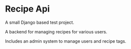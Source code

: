 # Recipe Api 

A small Django based test project.

A backend for managing recipes for various users.

Includes an admin system to manage users and recipe tags.
